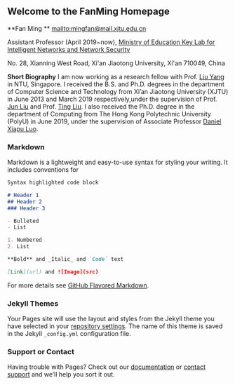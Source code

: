 ## Welcome to the FanMing Homepage

**Fan Ming **
[mailto:mingfan@mail.xjtu.edu.cn](mailto:mingfan@mail.xjtu.edu.cn)

Assistant Professor (April 2019~now), [Ministry of Education Key Lab for Intelligent Networks and Network Security](http://nskeylab.xjtu.edu.cn/site/lab/)

No. 28, Xianning West Road,
Xi'an Jiaotong University,
Xi'an 710049, China

**Short Biography**
I am now working as a research fellow with Prof. [Liu Yang](https://www.ntu.edu.sg/home/yangliu/) in NTU, Singapore. I received the B.S. and Ph.D. degrees in the department of Computer Science and Technology from Xi’an Jiaotong University (XJTU) in June 2013 and March 2019 respectively,under the supervision of Prof. [Jun Liu](http://gr.xjtu.edu.cn/web/liukeen/1) and Prof. [Ting Liu](http://gr.xjtu.edu.cn/web/tingliu). I also received the Ph.D. degree in the department of Computing from The Hong Kong Polytechnic University  (PolyU) in June 2019, under the supervision of Associate Professor [Daniel Xiapu Luo](https://www4.comp.polyu.edu.hk/~csxluo/).


### Markdown

Markdown is a lightweight and easy-to-use syntax for styling your writing. It includes conventions for

```markdown
Syntax highlighted code block

# Header 1
## Header 2
### Header 3

- Bulleted
- List

1. Numbered
2. List

**Bold** and _Italic_ and `Code` text

[Link](url) and ![Image](src)
```

For more details see [GitHub Flavored Markdown](https://guides.github.com/features/mastering-markdown/).

### Jekyll Themes

Your Pages site will use the layout and styles from the Jekyll theme you have selected in your [repository settings](https://github.com/fanmingXJTU/fanmingXJTU.github.io/settings). The name of this theme is saved in the Jekyll `_config.yml` configuration file.

### Support or Contact

Having trouble with Pages? Check out our [documentation](https://help.github.com/categories/github-pages-basics/) or [contact support](https://github.com/contact) and we’ll help you sort it out.
